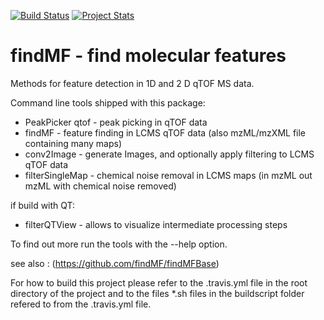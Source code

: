 [![Build Status](https://travis-ci.org/findMF/findMFHCS.svg?branch=master)](https://travis-ci.org/findMF/findMFHCS) [![Project Stats](https://www.ohloh.net/p/findMFHCS/widgets/project_thin_badge.gif)](https://www.ohloh.net/p/findMFHCS)

findMF - find molecular features
==
Methods for feature detection in 1D and 2 D qTOF MS data.

Command line tools shipped with this package:
- PeakPicker qtof - peak picking in qTOF data
- findMF - feature finding in LCMS qTOF data (also mzML/mzXML file containing many maps)
- conv2Image - generate Images, and optionally apply filtering to LCMS qTOF data
- filterSingleMap - chemical noise removal in LCMS maps (in mzML out mzML with chemical noise removed)

if build with QT:
- filterQTView - allows to visualize intermediate processing steps

To find out more run the tools with the --help option.

see also : (https://github.com/findMF/findMFBase)


For how to build this project please refer to the .travis.yml  file in the root directory of the project and to the files
*.sh files in the buildscript folder refered to from the .travis.yml file.



